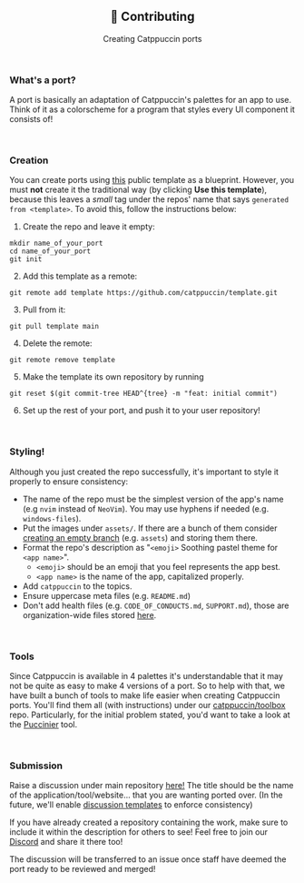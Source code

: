 <p align="center">
  <h2 align="center">🤝 Contributing</h2>
</p>

<p align="center">
	Creating Catppuccin ports
</p>

&nbsp;

### What's a port?

A port is basically an adaptation of Catppuccin's palettes for an app to use. Think of it as a colorscheme for a program that styles every UI component it consists of!

&nbsp;

### Creation

You can create ports using [this](https://github.com/catppuccin/template) public template as a blueprint. However, you must **not** create it the traditional way (by clicking **Use this template**), because this leaves a _small_ tag under the repos' name that says `generated from <template>`. To avoid this, follow the instructions below:

1. Create the repo and leave it empty:
```
mkdir name_of_your_port
cd name_of_your_port
git init
```

2. Add this template as a remote:
```
git remote add template https://github.com/catppuccin/template.git
```

3. Pull from it: 
```
git pull template main
```

4. Delete the remote:
```
git remote remove template
```

5. Make the template its own repository by running
```
git reset $(git commit-tree HEAD^{tree} -m "feat: initial commit")
```

6. Set up the rest of your port, and push it to your user repository!

&nbsp;

### Styling!

Although you just created the repo successfully, it's important to style it properly to ensure consistency:

-   The name of the repo must be the simplest version of the app's name (e.g `nvim` instead of `NeoVim`). You may use hyphens if needed (e.g. `windows-files`).
-   Put the images under `assets/`. If there are a bunch of them consider [creating an empty branch](https://gist.github.com/joncardasis/e6494afd538a400722545163eb2e1fa5) (e.g. `assets`) and storing them there.
-   Format the repo's description as "`<emoji>` Soothing pastel theme for `<app name>`".
    - `<emoji>` should be an emoji that you feel represents the app best.
    - `<app name>` is the name of the app, capitalized properly.
-   Add `catppuccin` to the topics.
-   Ensure uppercase meta files (e.g. `README.md`)
-   Don't add health files (e.g. `CODE_OF_CONDUCTS.md`, `SUPPORT.md`), those are organization-wide files stored [here](https://github.com/catppuccin/.github).

&nbsp;

### Tools

Since Catppuccin is available in 4 palettes it's understandable that it may not be quite as easy to make 4 versions of a port. So to help with that, we have built a bunch of tools to make life easier when creating Catppuccin ports. You'll find them all (with instructions) under our [catppuccin/toolbox](https://github.com/catppuccin/toolbox) repo. Particularly, for the initial problem stated, you'd want to take a look at the [Puccinier](https://github.com/catppuccin/toolbox#%EF%B8%8F-puccinier) tool.

&nbsp;

### Submission

Raise a discussion under main repository [here!](https://github.com/catppuccin/catppuccin/discussions/new?category=port-requests) 
The title should be the name of the application/tool/website... that you are wanting ported over. (In the future, we'll enable [discussion templates](https://docs.github.com/en/discussions/managing-discussions-for-your-community/creating-discussion-category-forms) to enforce consistency)

If you have already created a repository containing the work, make sure to include it within the description for others to see! Feel free to join our [Discord](https://discord.com/invite/r6Mdz5dpFc) and share it there too!

The discussion will be transferred to an issue once staff have deemed the port ready to be reviewed and merged!
